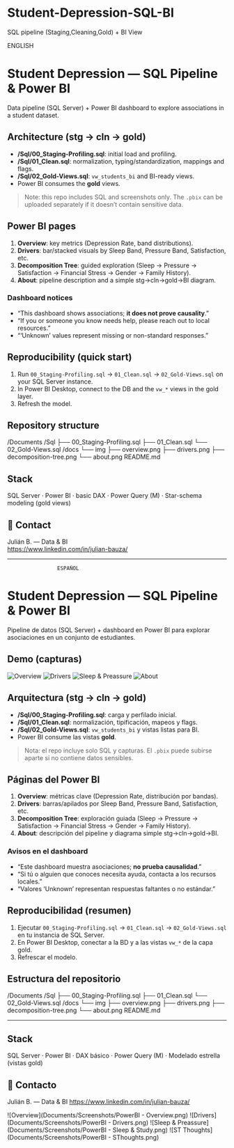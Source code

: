 # Student-Depression-SQL-BI
SQL pipeline (Staging,Cleaning,Gold) + BI View


ENGLISH

# Student Depression — SQL Pipeline & Power BI

Data pipeline (SQL Server) + Power BI dashboard to explore associations in a student dataset.

## Architecture (stg → cln → gold)
- **/Sql/00_Staging-Profiling.sql**: initial load and profiling.
- **/Sql/01_Clean.sql**: normalization, typing/standardization, mappings and flags.
- **/Sql/02_Gold-Views.sql**: `vw_students_bi` and BI-ready views.
- Power BI consumes the **gold** views.

> Note: this repo includes SQL and screenshots only. The `.pbix` can be uploaded separately if it doesn’t contain sensitive data.

## Power BI pages
1. **Overview**: key metrics (Depression Rate, band distributions).
2. **Drivers**: bar/stacked visuals by Sleep Band, Pressure Band, Satisfaction, etc.
3. **Decomposition Tree**: guided exploration (Sleep → Pressure → Satisfaction → Financial Stress → Gender → Family History).
4. **About**: pipeline description and a simple stg→cln→gold→BI diagram.

### Dashboard notices
- “This dashboard shows associations; **it does not prove causality**.”
- “If you or someone you know needs help, please reach out to local resources.”
- “‘Unknown’ values represent missing or non-standard responses.”

## Reproducibility (quick start)
1. Run `00_Staging-Profiling.sql` → `01_Clean.sql` → `02_Gold-Views.sql` on your SQL Server instance.
2. In Power BI Desktop, connect to the DB and the `vw_*` views in the gold layer.
3. Refresh the model.

## Repository structure

/Documents
/Sql
├── 00_Staging-Profiling.sql
├── 01_Clean.sql
└── 02_Gold-Views.sql
/docs
└── img
├── overview.png
├── drivers.png
├── decomposition-tree.png
└── about.png
README.md

## Stack
SQL Server · Power BI · basic DAX · Power Query (M) · Star-schema modeling (gold views)

## 👋 Contact
Julián B. — Data & BI  
https://www.linkedin.com/in/julian-bauza/





------------------------------------------------------------------------------------------------------------------------------------------------------------------------------------------------

                    ESPAÑOL

# Student Depression — SQL Pipeline & Power BI

Pipeline de datos (SQL Server) + dashboard en Power BI para explorar asociaciones en un conjunto de estudiantes.

## Demo (capturas)
![Overview](docs/img/overview.png)
![Drivers](docs/img/drivers.png)
![Sleep & Preassure](docs/img/decomposition-tree.png)
![About](docs/img/about.png)

## Arquitectura (stg → cln → gold)
- **/Sql/00_Staging-Profiling.sql**: carga y perfilado inicial.
- **/Sql/01_Clean.sql**: normalización, tipificación, mapeos y flags.
- **/Sql/02_Gold-Views.sql**: `vw_students_bi` y vistas listas para BI.
- Power BI consume las vistas **gold**.

> Nota: el repo incluye solo SQL y capturas. El `.pbix` puede subirse aparte si no contiene datos sensibles.

## Páginas del Power BI
1. **Overview**: métricas clave (Depression Rate, distribución por bandas).
2. **Drivers**: barras/apilados por Sleep Band, Pressure Band, Satisfaction, etc.
3. **Decomposition Tree**: exploración guiada (Sleep → Pressure → Satisfaction → Financial Stress → Gender → Family History).
4. **About**: descripción del pipeline y diagrama simple stg→cln→gold→BI.

### Avisos en el dashboard
- “Este dashboard muestra asociaciones; **no prueba causalidad**.”
- “Si tú o alguien que conoces necesita ayuda, contacta a los recursos locales.”
- “Valores ‘Unknown’ representan respuestas faltantes o no estándar.”

## Reproducibilidad (resumen)
1. Ejecutar `00_Staging-Profiling.sql` → `01_Clean.sql` → `02_Gold-Views.sql` en tu instancia de SQL Server.
2. En Power BI Desktop, conectar a la BD y a las vistas `vw_*` de la capa gold.
3. Refrescar el modelo.

## Estructura del repositorio

/Documents
/Sql
├── 00_Staging-Profiling.sql
├── 01_Clean.sql
└── 02_Gold-Views.sql
/docs
└── img
├── overview.png
├── drivers.png
├── decomposition-tree.png
└── about.png
README.md

--------------------------------------------------------------------------------------


## Stack
SQL Server · Power BI · DAX básico · Power Query (M) · Modelado estrella (vistas gold)


## 👋 Contacto
Julián B. — Data & BI
https://www.linkedin.com/in/julian-bauza/


![Overview](Documents/Screenshots/PowerBI - Overview.png)
![Drivers](Documents/Screenshots/PowerBI - Drivers.png)
![Sleep & Preassure](Documents/Screenshots/PowerBI - Sleep & Study.png)
![ST Thoughts](Documents/Screenshots/PowerBI - SThoughts.png)
